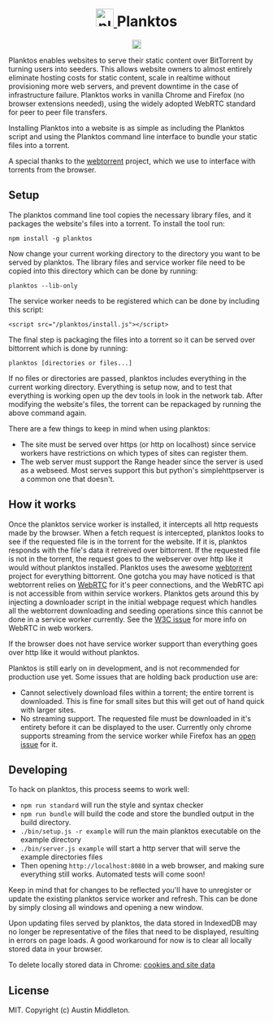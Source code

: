 <h1 align="center">
  <a href="https://xuset.github.io/planktos/">
    <img src="https://xuset.github.io/planktos/planktos-logo.png" width="35" alt="planktos">
  </a>
  Planktos
</h1>
<p align="center">
   <a href="https://www.npmjs.com/package/planktos">
     <img src="https://badge.fury.io/js/planktos.svg" alt="npm version" height="18">
   </a>
</p>

Planktos enables websites to serve their static content over BitTorrent by turning users into seeders. This allows website owners to almost entirely eliminate hosting costs for static content, scale in realtime without provisioning more web servers, and prevent downtime in the case of infrastructure failure. Planktos works in vanilla Chrome and Firefox (no browser extensions needed), using the widely adopted WebRTC standard for peer to peer file transfers.

Installing Planktos into a website is as simple as including the Planktos script and using the Planktos command line interface to bundle your static files into a torrent.

A special thanks to the [webtorrent](https://webtorrent.io) project, which we use to interface with torrents from the browser.

## Setup

The planktos command line tool copies the necessary library files, and it packages the website's files into a torrent. To install the tool run:

`npm install -g planktos`

Now change your current working directory to the directory you want to be served by planktos. The library files and service worker file need to be copied into this directory which can be done by running:

`planktos --lib-only`

The service worker needs to be registered which can be done by including this script:

`<script src="/planktos/install.js"></script>`

The final step is packaging the files into a torrent so it can be served over bittorrent which is done by running:

`planktos [directories or files...]`

If no files or directories are passed, planktos includes everything in the current working directory. Everything is setup now, and to test that everything is working open up the dev tools in look in the network tab. After modifying the website's files, the torrent can be repackaged by running the above command again.

There are a few things to keep in mind when using planktos:
 * The site must be served over https (or http on localhost) since service workers have restrictions on which types of sites can register them.
 * The web server must support the Range header since the server is used as a webseed. Most serves support this but python's simplehttpserver is a common one that doesn't.

## How it works

Once the planktos service worker is installed, it intercepts all http requests made by the browser. When a fetch request is intercepted, planktos looks to see if the requested file is in the torrent for the website. If it is, planktos responds with the file's data it retreived over bittorrent. If the requested file is not in the torrent, the request goes to the webserver over http like it would without planktos installed. Planktos uses the awesome [webtorrent](https://github.com/feross/webtorrent) project for everything bittorrent. One gotcha you may have noticed is that webtorrent relies on [WebRTC](https://developer.mozilla.org/en-US/docs/Web/API/WebRTC_API) for it's peer connections, and the WebRTC api is not accessible from within service workers. Planktos gets around this by injecting a downloader script in the initial webpage request which handles all the webtorrent downloading and seeding operations since this cannot be done in a service worker currently. See the [W3C issue](https://github.com/w3c/webrtc-pc/issues/230) for more info on WebRTC in web workers.

If the browser does not have service worker support than everything goes over http like it would without planktos.

Planktos is still early on in development, and is not recommended for production use yet. Some issues that are holding back production use are:
 * Cannot selectively download files within a torrent; the entire torrent is downloaded. This is fine for small sites but this will get out of hand quick with larger sites.
 * No streaming support. The requested file must be downloaded in it's entirety before it can be displayed to the user. Currently only chrome supports streaming from the service worker while Firefox has an [open issue](https://bugzilla.mozilla.org/show_bug.cgi?id=1128959) for it.

## Developing

To hack on planktos, this process seems to work well:

* `npm run standard` will run the style and syntax checker
* `npm run bundle` will build the code and store the bundled output in the build directory.
* `./bin/setup.js -r example` will run the main planktos executable on the example directory
* `./bin/server.js example` will start a http server that will serve the example directories files
* Then opening `http://localhost:8080` in a web browser, and making sure everything still works. Automated tests will come soon!

Keep in mind that for changes to be reflected you'll have to unregister or update the existing planktos service worker and refresh. This can be done by simply closing all windows and opening a new window.

Upon updating files served by planktos, the data stored in IndexedDB may no longer be representative of the files that need to be displayed, resulting in errors on page loads. A good workaround for now is to clear all locally stored data in your browser.

To delete locally stored data in Chrome: [cookies and site data](chrome://settings/cookies)

## License

MIT. Copyright (c) Austin Middleton.
